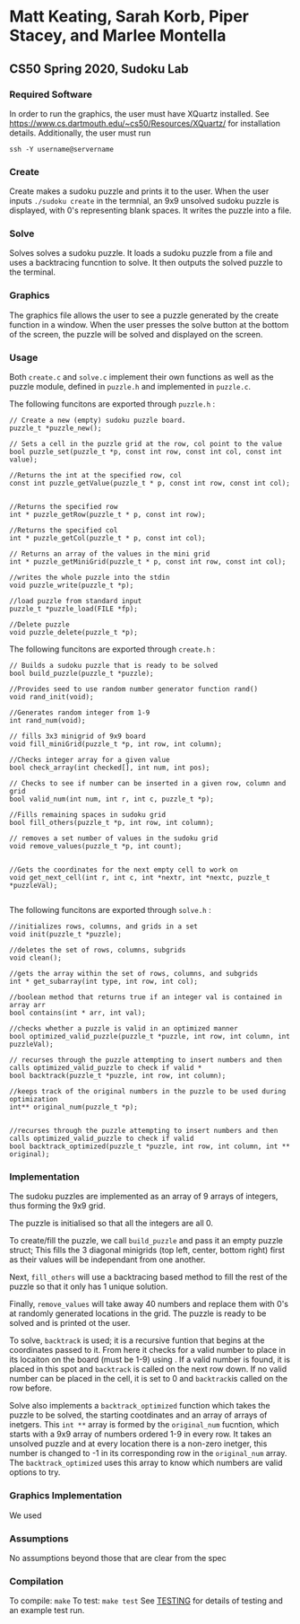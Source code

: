 # Matt Keating, Sarah Korb, Piper Stacey, and Marlee Montella
## CS50 Spring 2020, Sudoku Lab

### Required Software

In order to run the graphics, the user must have XQuartz installed. See https://www.cs.dartmouth.edu/~cs50/Resources/XQuartz/ for installation details. Additionally, the user must run
```
ssh -Y username@servername
```

### Create

Create makes a sudoku puzzle and prints it to the user. When the user inputs `./sudoku create` in the termnial, an 9x9 unsolved sudoku puzzle is displayed, with 0's representing blank spaces. It writes the puzzle into a file.
### Solve
Solves solves a sudoku puzzle. It loads a sudoku puzzle from a file and uses a backtracing funcntion to solve. It then outputs the solved puzzle to the terminal.

### Graphics
 
The graphics file allows the user to see a puzzle generated by the create function in a window. When the user presses the solve button at the bottom of the screen, the puzzle will be solved and displayed on the screen. 

### Usage

Both `create.c` and `solve.c` implement their own functions as well as the puzzle module, defined in `puzzle.h` and implemented in `puzzle.c`.

The following funcitons are exported through `puzzle.h` :

```
// Create a new (empty) sudoku puzzle board.
puzzle_t *puzzle_new();

// Sets a cell in the puzzle grid at the row, col point to the value
bool puzzle_set(puzzle_t *p, const int row, const int col, const int value);

//Returns the int at the specified row, col
const int puzzle_getValue(puzzle_t * p, const int row, const int col);


//Returns the specified row
int * puzzle_getRow(puzzle_t * p, const int row);

//Returns the specified col
int * puzzle_getCol(puzzle_t * p, const int col);

// Returns an array of the values in the mini grid
int * puzzle_getMiniGrid(puzzle_t * p, const int row, const int col);

//writes the whole puzzle into the stdin
void puzzle_write(puzzle_t *p);

//load puzzle from standard input
puzzle_t *puzzle_load(FILE *fp);

//Delete puzzle
void puzzle_delete(puzzle_t *p);

```

The following funcitons are exported through `create.h` :

```
// Builds a sudoku puzzle that is ready to be solved
bool build_puzzle(puzzle_t *puzzle);

//Provides seed to use random number generator function rand()
void rand_init(void);

//Generates random integer from 1-9
int rand_num(void);

// fills 3x3 minigrid of 9x9 board
void fill_miniGrid(puzzle_t *p, int row, int column);

//Checks integer array for a given value
bool check_array(int checked[], int num, int pos);

// Checks to see if number can be inserted in a given row, column and grid
bool valid_num(int num, int r, int c, puzzle_t *p);

//Fills remaining spaces in sudoku grid
bool fill_others(puzzle_t *p, int row, int column);

// removes a set number of values in the sudoku grid
void remove_values(puzzle_t *p, int count);


//Gets the coordinates for the next empty cell to work on
void get_next_cell(int r, int c, int *nextr, int *nextc, puzzle_t *puzzleVal);


```

The following funcitons are exported through `solve.h` :


```
//initializes rows, columns, and grids in a set
void init(puzzle_t *puzzle);

//deletes the set of rows, columns, subgrids 
void clean();

//gets the array within the set of rows, columns, and subgrids 
int * get_subarray(int type, int row, int col);

//boolean method that returns true if an integer val is contained in array arr
bool contains(int * arr, int val);

//checks whether a puzzle is valid in an optimized manner
bool optimized_valid_puzzle(puzzle_t *puzzle, int row, int column, int puzzleVal);

// recurses through the puzzle attempting to insert numbers and then calls optimized_valid_puzzle to check if valid *
bool backtrack(puzzle_t *puzzle, int row, int column);

//keeps track of the original numbers in the puzzle to be used during optimization 
int** original_num(puzzle_t *p);


//recurses through the puzzle attempting to insert numbers and then calls optimized_valid_puzzle to check if valid
bool backtrack_optimized(puzzle_t *puzzle, int row, int column, int ** original);

```

### Implementation

The sudoku puzzles are implemented as an array of 9 arrays of integers, thus forming the 9x9 grid.

The puzzle is initialised so that all the integers are all 0. 

To create/fill the puzzle, we call `build_puzzle` and pass it an empty puzzle struct;  This fills the 3 diagonal minigrids (top left, center, bottom right) first as their values will be independant from one another.

Next, `fill_others` will use a backtracing based method to fill the rest of the puzzle so that it only has 1 unique solution. 

Finally, `remove_values` will take away 40 numbers and replace them with 0's at randomly generated locations in the grid. The puzzle is ready to be solved and is printed ot the user. 

To solve, `backtrack` is used; it is a recursive funtion that begins at the coordinates passed to it. From here it checks for a valid number to place in its locaiton on the board (must be 1-9) using . If a valid number is found, it is placed in this spot and `backtrack` is called on the next row down. If no valid number can be placed in the cell, it is set to 0 and `backtrack`is called on the row before.

Solve also implements a `backtrack_optimized` function which takes the puzzle to be solved, the starting cootdinates and an array of arrays of inetgers. This `int **` array is formed by the `original_num` fucntion, which starts with a 9x9 array of numbers ordered 1-9 in every row. It takes an unsolved puzzle and at every location there is a non-zero inetger, this number is changed to -1 in its corresponding row in the `original_num` array. The `backtrack_optimized` uses this array to know which numbers are valid options to try. 


### Graphics Implementation

We used 

### Assumptions

No assumptions beyond those that are clear from the spec


### Compilation

To compile: `make`
To test: `make test`
See [TESTING](TESTING.md) for details of testing and an example test run.
 